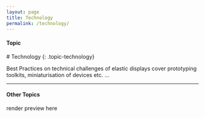 ```yaml
---
layout: page
title: Technology
permalink: /technology/
---
```


<h4 class="strap">Topic</h4>
# Technology
{: .topic-technology}

Best Practices on technical challenges of elastic displays cover prototyping toolkits, miniaturisation of devices etc. ...

<hr class="panel-line">
<h4>Other Topics</h4>
<p>render preview here</p>
